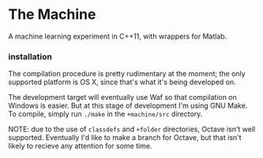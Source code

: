 The Machine
===========

A machine learning experiment in C++11, with wrappers for Matlab. 

### installation
The compilation procedure is pretty rudimentary at the moment; the only supported platform is OS X, since that's what it's being developed on.

The development target will eventually use Waf so that compilation on Windows is easier. But at this stage of development I'm using GNU Make. To compile, simply run ```./make``` in the ```+machine/src``` directory.

NOTE: due to the use of ```classdefs``` and ```+folder``` directories, Octave isn't well supported. Eventually I'd like to make a branch for Octave, but that isn't likely to recieve any attention for some time.
